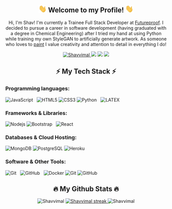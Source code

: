 <h2 align="center"> <img src="https://raw.githubusercontent.com/ABSphreak/ABSphreak/master/gifs/Hi.gif" width="25px"> Welcome to my Profile!  <img src="https://raw.githubusercontent.com/ABSphreak/ABSphreak/master/gifs/Hi.gif" width="25px"></h2>
<p align="center">  Hi, I'm Shav! I'm currently a Trainee Full Stack Developer at <a href="https://getfutureproof.co.uk/">Futureproof</a>. I
decided to pursue a career in software development (having graduated with a degree in Chemical Engineering) after I tried
my hand at using Python while training my own StyleGAN to artificially generate artwork. As someone who loves to <a href="https://youtu.be/2audU-MHQ3Q">paint</a> I
value creativity and attention to detail in everything I do! </p>
<p align="center">
    <a href="https://www.linkedin.com/in/shavvimalendiran/">
    <img alt="Shavvimal" src="https://img.shields.io/badge/-shavvimalendiran-blue?style=flat&logo=Linkedin&logoColor=white&link=https://www.linkedin.com/in/shavvimalendiran/"> <a/>
    <img src="https://img.shields.io/github/last-commit/Shavvimal/Shavvimal" />
    <img src="https://visitor-badge.glitch.me/badge?page_id=Shavvimal.Shavvimal" />
    <img src="https://img.shields.io/badge/Code%20quality-A%20for%20effort-success" />

</p>

<h2 align="center"> ⚡ My Tech Stack ⚡ </h2>

<h3 >  Programming languages:  </h3>

![JavaScript](https://img.shields.io/badge/-JavaScript-black?logo=javascript&style=flat)&nbsp;&nbsp;
![HTML5](https://img.shields.io/badge/-HTML5-E34F26?style=flat-square&logo=html5&logoColor=white)
![CSS3](https://img.shields.io/badge/-CSS3-1572B6?style=flat-square&logo=css3)
![Python](https://img.shields.io/badge/-Python-black?logo=Python&style=flat)&nbsp;&nbsp;
![LATEX](https://img.shields.io/badge/-LATEX-black?logo=latex&style=flat)&nbsp;&nbsp; 

<h3 >  Frameworks & Libraries:  </h3>    

![Nodejs](https://img.shields.io/badge/-Nodejs-black?style=flat-square&logo=Node.js)
![Bootstrap](https://img.shields.io/badge/-Bootstrap-black?logo=bootstrap&style=flat)&nbsp;&nbsp;
![React](https://img.shields.io/badge/-React-black?style=flat-square&logo=react)

<h3 >  Databases & Cloud Hosting:  </h3>    


![MongoDB](https://img.shields.io/badge/-MongoDB-black?style=flat-square&logo=mongodb)
![PostgreSQL](https://img.shields.io/badge/-PostgreSQL-336791?style=flat-square&logo=postgresql)
![Heroku](https://img.shields.io/badge/-Heroku-430098?style=flat-square&logo=heroku)
<!-- ![GraphQL](https://img.shields.io/badge/-GraphQL-E10098?style=flat-square&logo=graphql) -->
<!-- ![Amazon AWS](https://img.shields.io/badge/Amazon%20AWS-232F3E?style=flat-square&logo=amazon-aws) -->

<h3 >  Software & Other Tools:  </h3>   

![Git](https://img.shields.io/badge/-Git-black?logo=git&style=flat)&nbsp;&nbsp;
![GitHub](https://img.shields.io/badge/-GitHub-black?logo=github&style=flat)&nbsp;&nbsp;
![Docker](https://img.shields.io/badge/-Docker-black?style=flat-square&logo=docker)
![Git](https://img.shields.io/badge/-Git-black?style=flat-square&logo=git)
![GitHub](https://img.shields.io/badge/-GitHub-181717?style=flat-square&logo=github)


</p>
  
<h2 align="center"> 🔥 My Github Stats 🔥</h2>
<p align="center"> <img src="https://github-readme-stats.vercel.app/api?username=Shavvimal&show_icons=true&theme=radical&hide_border=true" alt="Shavvimal" />
    <a href="https://github.com/DenverCoder1/github-readme-streak-stats">
    <img alt="Shavvimal streak" src="https://github-readme-streak-stats.herokuapp.com/?user=Shavvimal&theme=radical&hide_border=true"/>
  </a>
<img  src="https://activity-graph.herokuapp.com/graph?username=Shavvimal&theme=radical&bg_color=141321&color=A8FDF6&line=FD428D&point=F7D747&hide_border=true" alt="Shavvimal" />

</p>


<!--

- 🔭 I’m currently working on ...
- 🌱 I’m currently learning ...
- 👯 I’m looking to collaborate on ...
- 🤔 I’m looking for help with ...
- 💬 Ask me about ...
- 📫 How to reach me: ...
- 😄 Pronouns: ...
- ⚡ Fun fact: ...
-->

